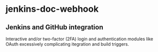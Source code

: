 # jenkins-doc-webhook

## Jenkins and GitHub integration
Interactive and/or two-factor (2FA) login and authentication modules like OAuth excessively complicating itegration and build triggers.
